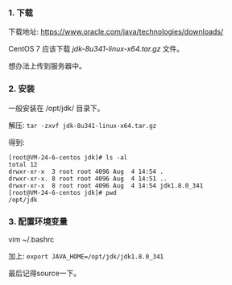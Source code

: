 ### 1. 下载
下载地址: https://www.oracle.com/java/technologies/downloads/

CentOS 7 应该下载 _jdk-8u341-linux-x64.tar.gz_ 文件。

想办法上传到服务器中。

### 2. 安装
一般安装在 /opt/jdk/ 目录下。

解压: `tar -zxvf jdk-8u341-linux-x64.tar.gz`

得到:
```shell
[root@VM-24-6-centos jdk]# ls -al
total 12
drwxr-xr-x  3 root root 4096 Aug  4 14:54 .
drwxr-xr-x. 8 root root 4096 Aug  4 14:51 ..
drwxr-xr-x  8 root root 4096 Aug  4 14:54 jdk1.8.0_341
[root@VM-24-6-centos jdk]# pwd
/opt/jdk
```

### 3. 配置环境变量
vim ~/.bashrc

加上:
`export JAVA_HOME=/opt/jdk/jdk1.8.0_341`

最后记得source一下。